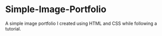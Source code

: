 # Simple-Image-Portfolio

A simple image portfolio I created using HTML and CSS while following a tutorial. 
